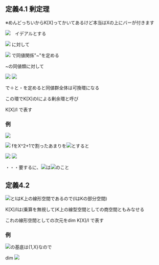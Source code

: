 ## 定義4.1 剰定理

※めんどっちいからK[X]ってかいてあるけど本当はXの上にバーが付きます

<img src="https://latex.codecogs.com/gif.latex?%5Cdpi%7B120%7D%20I%5Csubset%20K%5BX%5D">　イデアルとする

<img src="https://latex.codecogs.com/gif.latex?%5Cdpi%7B120%7D%20f%2Cg%5Cin%20K%5BX%5D"> に対して

<img src="https://latex.codecogs.com/gif.latex?%5Cdpi%7B120%7D%20f%20%5Csim%20g%20%5CLeftrightarrow%20f-g%5Cin%20I"> で同値関係"~"を定める

~の同値類に対して

<img src="https://latex.codecogs.com/gif.latex?%5Cdpi%7B120%7D%20%5Bf%5D_%5Csim+%5Bg%5D_%5Csim%3D%5Bf+g%5D_%5Csim">

<img src="https://latex.codecogs.com/gif.latex?%5Cdpi%7B120%7D%20%5Bf%5D_%5Csim%5Ccdot%5Bg%5D_%5Csim%3D%5Bf%5Ccdot%20g%5D_%5Csim">

で＋と・を定めると同値群全体は可換環になる

この環でK[X]のIによる剰余環と呼び

K[X]/I で表す

### 例

<img src="https://latex.codecogs.com/gif.latex?%5Cdpi%7B120%7D%20%5CBbb%20R%5BX%5D%5Csupset%20I%20%3D%20%3CX%5E2+1%3E">

<img src="https://latex.codecogs.com/gif.latex?%5Cdpi%7B120%7D%20%5E%5Cforall%20f%20%5Cin%20%5CBbb%20R%5BX%5D"> fをX^2+1で割ったあまりを<img src="https://latex.codecogs.com/gif.latex?%5Cdpi%7B120%7D%20aX+b%28a%2Cb%5Cin%5CBbb%20R%29">とすると

<img src="https://latex.codecogs.com/gif.latex?%5Cdpi%7B120%7D%20f%20%5Csim%20aX+b">

<img src="https://latex.codecogs.com/gif.latex?%5Cdpi%7B120%7D%20%5CBbb%20R%5BX%5D/I%3D%5C%7B%5BaX+b%5D_%5Csim%7Ca%2Cb%5Cin%5CBbb%20R%5C%7D">

・・・要するに、<img src="https://latex.codecogs.com/gif.latex?%5Cdpi%7B120%7D%20%5BaX+b%5D_%5Csim">は<img src="https://latex.codecogs.com/gif.latex?%5Cdpi%7B120%7D%20ax+b">のこと

## 定義4.2

<img src="https://latex.codecogs.com/gif.latex?%5Cdpi%7B120%7D%20K%5BX%5D">とIはK上の線形空間であるので(IはKの部分空間)

K[X]/Iは(乗算を無視して)K上の線型空間としての商空間ともみなせる

これの線形空間としての次元をdim K[X]/I で表す

### 例

<img src="https://latex.codecogs.com/gif.latex?%5Cdpi%7B120%7D%20%5CBbb%20K%5BX%5D/X%5E2+1">の基底は{1,X}なので

dim <img src="https://latex.codecogs.com/gif.latex?%5Cdpi%7B120%7D%20%5CBbb%20R%5BX%5D/%3CX%5E2+1%3E%3D2">
